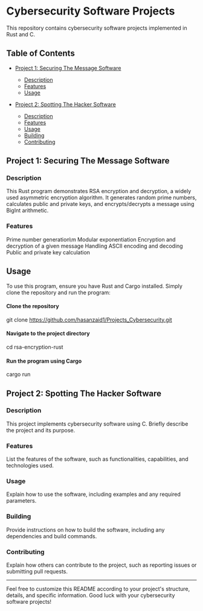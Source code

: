 
# Cybersecurity Software Projects

This repository contains cybersecurity software projects implemented in Rust and C.

## Table of Contents

- [Project 1: Securing The Message Software](#project-1-securing-the-message-software)
  - [Description](#description)
  - [Features](#features)
  - [Usage](#usage)

- [Project 2: Spotting The Hacker Software](#project-2-spotting-the-hacker-software)
  - [Description](#description-1)
  - [Features](#features-1)
  - [Usage](#usage-1)
  - [Building](#building-1)
  - [Contributing](#contributing-1)

## Project 1: Securing The Message Software

### Description

This Rust program demonstrates RSA encryption and decryption, a widely used asymmetric encryption algorithm. 
It generates random prime numbers, calculates public and private keys, and encrypts/decrypts a message using BigInt arithmetic.


### Features

Prime number generation\m
Modular exponentiation
Encryption and decryption of a given message
Handling ASCII encoding and decoding
Public and private key calculation

## Usage

To use this program, ensure you have Rust and Cargo installed. Simply clone the repository and run the program:

  #### Clone the repository
  git clone https://github.com/hasanzaid1/Projects_Cybersecurity.git
  
  #### Navigate to the project directory
  cd rsa-encryption-rust
  
  #### Run the program using Cargo
  cargo run



## Project 2: Spotting The Hacker Software

### Description

This project implements cybersecurity software using C. Briefly describe the project and its purpose.

### Features

List the features of the software, such as functionalities, capabilities, and technologies used.

### Usage

Explain how to use the software, including examples and any required parameters.

### Building

Provide instructions on how to build the software, including any dependencies and build commands.

### Contributing

Explain how others can contribute to the project, such as reporting issues or submitting pull requests.



---

Feel free to customize this README according to your project's structure, details, and specific information. Good luck with your cybersecurity software projects!


